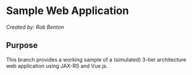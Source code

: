 # Sample Web Application

*Created by: Rob Benton*

## Purpose

This branch provides a working sample of a (simulated) 3-tier architecture web application using
JAX-RS and Vue.js.
